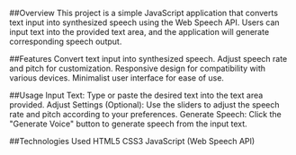 ##Overview
This project is a simple JavaScript application that converts text input into synthesized speech using the Web Speech API. Users can input text into the provided text area, and the application will generate corresponding speech output.

##Features
Convert text input into synthesized speech.
Adjust speech rate and pitch for customization.
Responsive design for compatibility with various devices.
Minimalist user interface for ease of use.

##Usage
Input Text:
Type or paste the desired text into the text area provided.
Adjust Settings (Optional):
Use the sliders to adjust the speech rate and pitch according to your preferences.
Generate Speech:
Click the "Generate Voice" button to generate speech from the input text.

##Technologies Used
HTML5
CSS3
JavaScript (Web Speech API)
